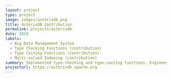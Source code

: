 ```yaml
---
layout: project
type: project
image: images/asterixdb.png
title: AsterixDB Contribution
permalink: projects/asterixdb
date: 2019
labels:
  - Big Data Management System
  - Type Checking Functions (contribution)
  - Type Casting Functions (contribution)
  - Multi-valued Indexing (contribution)
summary: Implemented type-checking and type-casting functions. Engineered multi-valued indexing and novel query plans to utilize said indexes for various ad-hoc queries (my master's thesis).
projecturl: https://asterixdb.apache.org
---
```

